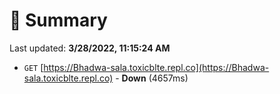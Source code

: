 # 📖 Summary
Last updated: **3/28/2022, 11:15:24 AM**

- `GET` [https://Bhadwa-sala.toxicblte.repl.co](https://Bhadwa-sala.toxicblte.repl.co) - **Down** (4657ms)
